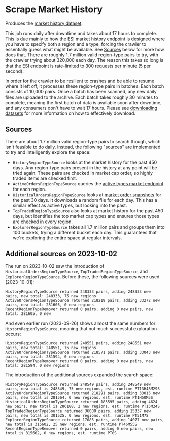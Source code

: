 # Scrape Market History

Produces the [market history dataset](../datasets/market-history.md).

This job runs daily after downtime and takes about 17 hours to complete.
This is due mainly to how the ESI market history endpoint is designed where you have to specify both a region and a type,
forcing the crawler to essentially guess what might be available.
See [Sources](#sources) below for more how does that.
There are roughly 1.7 million valid region-type pairs to try, with the crawler trying about 320,000 each day.
The reason this takes so long is that the ESI endpoint is rate-limited to 300 requests per minute (5 per second).

In order for the crawler to be resilient to crashes and be able to resume where it left off,
it processes these region-type pairs in batches.
Each batch consists of 10,000 pairs.
Once a batch has been scanned, any new daily files are uploaded to the archive.
Each batch takes roughly 30 minutes to complete, meaning the first batch of data is available soon after downtime,
and any consumers don't have to wait 17 hours.
Please see [downloading datasets](../datasets/downloading-datasets.md) for more information on how to effectively download.

## Sources
There are about 1.7 million valid region-type pairs to search though, which isn't feasible to do daily.
Instead, the following "sources" are implemented to try and intelligently explore the space:

* `HistoryRegionTypeSource` looks at the market history for the past 450 days. Any region-type pairs present in the history at any point will be tried again. These pairs are checked in market cap order, so highly traded items are checked first.
* `ActiveOrdersRegionTypeSource` queries the [active types market endpoint](https://esi.evetech.net/ui/#/operations/Market/get_markets_region_id_types) for each region.
* `HistoricalOrdersRegionTypeSource` looks at [market order snapshots](../datasets/market-orders.md) for the past 30 days. It downloads a random file for each day. This has a similar effect as active types, but looking into the past. 
* `TopTradedRegionTypeSource` also looks at market history for the past 450 days, but identifies the top market cap types and ensures those types are checked in every region.
* `ExplorerRegionTypeSource` takes all 1.7 million pairs and groups them into 100 buckets, trying a different bucket each day. This guarantees that we're exploring the entire space at regular intervals.

## Additional sources on 2023-10-02
The run on 2023-10-02 saw the introduction of `HistoricalOrdersRegionTypeSource`, `TopTradedRegionTypeSource`, and `ExplorerRegionTypeSource`.
Before these, the following sources were used (2023-10-01):
```
HistoryRegionTypeSource returned 248333 pairs, adding 248333 new pairs, new total: 248333, 75 new regions
ActiveOrdersRegionTypeSource returned 218219 pairs, adding 33272 new pairs, new total: 281605, 0 new regions
RecentRegionTypeRemover returned 0 pairs, adding 0 new pairs, new total: 281605, 0 new 
```

And even earlier run (2023-09-26) shows almost the same numbers for `HistoryRegionTypeSource`, meaning that not much successful exploration occurs:
```
HistoryRegionTypeSource returned 248551 pairs, adding 248551 new pairs, new total: 248551, 75 new regions
ActiveOrdersRegionTypeSource returned 218571 pairs, adding 33043 new pairs, new total: 281594, 0 new regions
RecentRegionTypeRemover returned 0 pairs, adding 0 new pairs, new total: 281594, 0 new regions
```

The introduction of the additional sources expanded the search space:
```
HistoryRegionTypeSource returned 248549 pairs, adding 248549 new pairs, new total is 248549, 75 new regions, est. runtime PT13H48M29S
ActiveOrdersRegionTypeSource returned 218291 pairs, adding 33015 new pairs, new total is 281564, 0 new regions, est. runtime PT1H50M3S
HistoricalOrdersRegionTypeSource returned 183595 pairs, adding 4624 new pairs, new total is 286188, 2 new regions, est. runtime PT15M24S
TopTradedRegionTypeSource returned 36000 pairs, adding 15337 new pairs, new total is 301525, 0 new regions, est. runtime PT51M7S
ExplorerRegionTypeSource returned 17085 pairs, adding 14077 new pairs, new total is 315602, 25 new regions, est. runtime PT46M55S
RecentRegionTypeRemover returned 0 pairs, adding 0 new pairs, new total is 315602, 0 new regions, est. runtime PT0S
```
